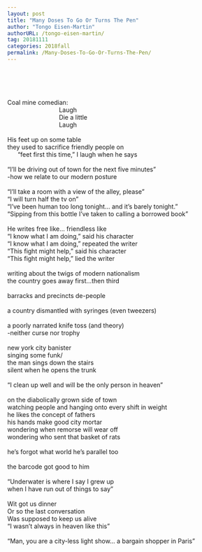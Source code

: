 ```yaml
---
layout: post
title: "Many Doses To Go Or Turns The Pen"
author: "Tongo Eisen-Martin"
authorURL: /tongo-eisen-martin/
tag: 20181111
categories: 2018fall
permalink: /Many-Doses-To-Go-Or-Turns-The-Pen/
---
```


<br><br>
<br><br>
Coal mine comedian:
<br>
&nbsp;&nbsp;&nbsp;&nbsp;&nbsp;&nbsp;&nbsp;&nbsp;&nbsp;&nbsp;&nbsp;&nbsp;&nbsp;&nbsp;&nbsp;&nbsp;&nbsp;&nbsp;&nbsp;&nbsp;&nbsp;&nbsp;&nbsp;&nbsp;&nbsp;&nbsp;&nbsp;&nbsp;&nbsp;&nbsp;Laugh
<br>
&nbsp;&nbsp;&nbsp;&nbsp;&nbsp;&nbsp;&nbsp;&nbsp;&nbsp;&nbsp;&nbsp;&nbsp;&nbsp;&nbsp;&nbsp;&nbsp;&nbsp;&nbsp;&nbsp;&nbsp;&nbsp;&nbsp;&nbsp;&nbsp;&nbsp;&nbsp;&nbsp;&nbsp;&nbsp;&nbsp;Die a little
<br>
&nbsp;&nbsp;&nbsp;&nbsp;&nbsp;&nbsp;&nbsp;&nbsp;&nbsp;&nbsp;&nbsp;&nbsp;&nbsp;&nbsp;&nbsp;&nbsp;&nbsp;&nbsp;&nbsp;&nbsp;&nbsp;&nbsp;&nbsp;&nbsp;&nbsp;&nbsp;&nbsp;&nbsp;&nbsp;&nbsp;Laugh
<br>
<br>
His feet up on some table
<br>
they used to sacrifice friendly people on
<br>
&nbsp;&nbsp;&nbsp;&nbsp;&nbsp;&nbsp;“feet first this time,” I laugh when he says
<br>
<br>
“I’ll be driving out of town for the next five minutes”
<br>
-how we relate to our modern posture
<br>
<br>
“I’ll take a room with a view of the alley, please”
<br>
“I will turn half the tv on”
<br>
“I’ve been human too long tonight… and it’s barely tonight.”
<br>
“Sipping from this bottle I’ve taken to calling a borrowed book”
<br>
<br>
He writes free like… friendless like
<br>
“I know what I am doing,” said his character
<br>
“I know what I am doing,” repeated the writer
<br>
“This fight might help,” said his character
<br>
“This fight might help,” lied the writer
<br>
<br>
writing about the twigs of modern nationalism
<br>
the country goes away first…then third
<br>
<br>
barracks and precincts de-people
<br>
<br>
a country dismantled with syringes (even tweezers)
<br>
<br>
a poorly narrated knife toss (and theory)
<br>
-neither curse nor trophy
<br>
<br>
new york city banister
<br>
singing some funk/
<br>
the man sings down the stairs
<br>
silent when he opens the trunk
<br>
<br>
“I clean up well and will be the only person in heaven”
<br>
<br>
on the diabolically grown side of town
<br>
watching people and hanging onto every shift in weight
<br>
he likes the concept of fathers
<br>
his hands make good city mortar
<br>
wondering when remorse will wear off
<br>
wondering who sent that basket of rats
<br>
<br>
he’s forgot what world he’s parallel too
<br>
<br>
the barcode got good to him
<br>
<br>
“Underwater is where I say I grew up
<br>
when I have run out of things to say”
<br>
<br>
Wit got us dinner
<br>
Or so the last conversation
<br>
Was supposed to keep us alive
<br>
“I wasn’t always in heaven like this”
<br>
<br>
“Man, you are a city-less light show… a bargain shopper in Paris”
<br>
<br>

